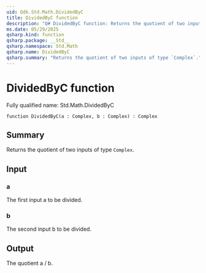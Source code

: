 ```yaml
---
uid: Qdk.Std.Math.DividedByC
title: DividedByC function
description: "Q# DividedByC function: Returns the quotient of two inputs of type `Complex`."
ms.date: 05/29/2025
qsharp.kind: function
qsharp.package: __Std__
qsharp.namespace: Std.Math
qsharp.name: DividedByC
qsharp.summary: "Returns the quotient of two inputs of type `Complex`."
---
```


# DividedByC function

Fully qualified name: Std.Math.DividedByC

```qsharp
function DividedByC(a : Complex, b : Complex) : Complex
```

## Summary
Returns the quotient of two inputs of type `Complex`.

## Input
### a
The first input a to be divided.
### b
The second input b to be divided.

## Output
The quotient a / b.
